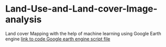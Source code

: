 # Land-Use-and-Land-cover-Image-analysis

Land cover Mapping with the help of machine learning using Google Earth engine
[link to code Google earth engine script file](https://code.earthengine.google.com/afd941c893a945fda5dc0970f9918bca?accept_repo=users%2Fakarbasi%2Fsimple_classifier)
